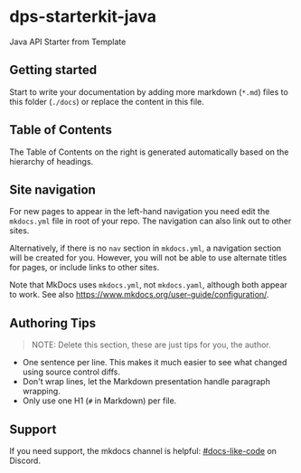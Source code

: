 # dps-starterkit-java

Java API Starter from Template

## Getting started

Start to write your documentation by adding more markdown (`*.md`) files to this folder (`./docs`) or replace the content in this file.

## Table of Contents

The Table of Contents on the right is generated automatically based on the hierarchy of headings.

## Site navigation

For new pages to appear in the left-hand navigation you need edit the `mkdocs.yml` file in root of your repo.
The navigation can also link out to other sites.

Alternatively, if there is no `nav` section in `mkdocs.yml`, a navigation section will be created for you.
However, you will not be able to use alternate titles for pages, or include links to other sites.

Note that MkDocs uses `mkdocs.yml`, not `mkdocs.yaml`, although both appear to work.
See also <https://www.mkdocs.org/user-guide/configuration/>.

## Authoring Tips

> NOTE: Delete this section, these are just tips for you, the author.

* One sentence per line.
  This makes it much easier to see what changed using source control diffs.
* Don't wrap lines, let the Markdown presentation handle paragraph wrapping.
* Only use one H1 (`#` in Markdown) per file.

## Support

If you need support, the mkdocs channel is helpful: [#docs-like-code](https://discord.com/channels/687207715902193673/714754240933003266) on Discord.
